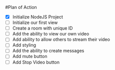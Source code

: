 #Plan of Action

- [X] Initialize NodeJS Project
- [ ] Initialize our first view
- [ ] Create a room with unique ID
- [ ] Add the ability to view our own video
- [ ] Add ability to allow others to stream their video
- [ ] Add styling
- [ ] Add the ability to create messages
- [ ] Add  mute button
- [ ] Add Stop Video button